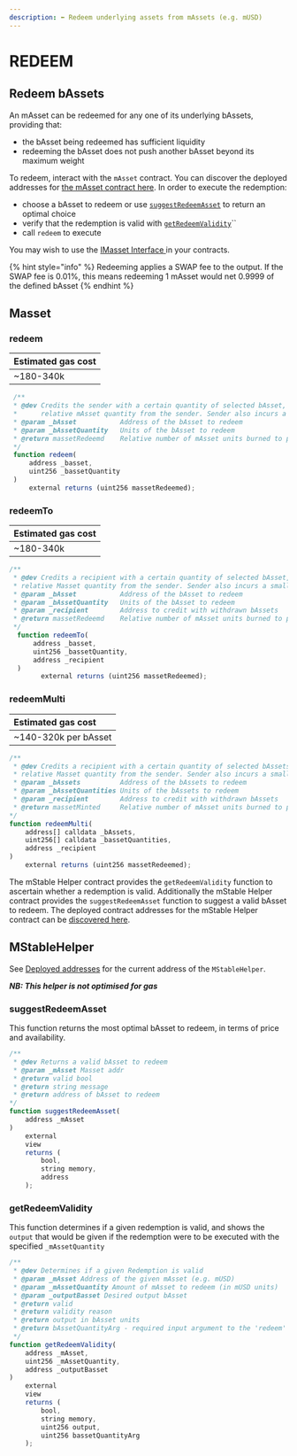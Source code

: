 ```yaml
---
description: ⬅️ Redeem underlying assets from mAssets (e.g. mUSD)
---
```


# REDEEM

## Redeem bAssets

An mAsset can be redeemed for any one of its underlying bAssets, providing that:

* the bAsset being redeemed has sufficient liquidity
* redeeming the bAsset does not push another bAsset beyond its maximum weight

To redeem, interact with the `mAsset` contract. You can discover the deployed addresses for [the mAsset contract here](../deployed-addresses.md). In order to execute the redemption:

* choose a bAsset to redeem or use [`suggestRedeemAsset`](redeem.md#suggestredeemasset) to return an optimal choice
* verify that the redemption is valid with [`getRedeemValidity`](redeem.md#getredeemvalidity)\`\`
* call `redeem` to execute

You may wish to use the [IMasset Interface ](https://github.com/mstable/mStable-contracts/blob/master/contracts/interfaces/IMasset.sol)in your contracts.

{% hint style="info" %}
Redeeming applies a SWAP fee to the output. If the SWAP fee is 0.01%, this means redeeming 1 mAsset would net 0.9999 of the defined bAsset 
{% endhint %}

## Masset

### redeem

| Estimated gas cost |
| :--- |
| ~180-340k |

```javascript
 /**
 * @dev Credits the sender with a certain quantity of selected bAsset, in exchange for burning the
 *      relative mAsset quantity from the sender. Sender also incurs a small mAsset fee, if any.
 * @param _bAsset           Address of the bAsset to redeem
 * @param _bAssetQuantity   Units of the bAsset to redeem
 * @return massetRedeemd    Relative number of mAsset units burned to pay for the bAssets
 */
 function redeem(
     address _basset, 
     uint256 _bassetQuantity
 )
     external returns (uint256 massetRedeemed);
```

### redeemTo

| Estimated gas cost |
| :--- |
| ~180-340k |

```javascript
/**
 * @dev Credits a recipient with a certain quantity of selected bAsset, in exchange for burning the
 * relative Masset quantity from the sender. Sender also incurs a small fee, if any.
 * @param _bAsset           Address of the bAsset to redeem
 * @param _bAssetQuantity   Units of the bAsset to redeem
 * @param _recipient        Address to credit with withdrawn bAssets
 * @return massetRedeemd    Relative number of mAsset units burned to pay for the bAssets
 */       
  function redeemTo(
      address _basset, 
      uint256 _bassetQuantity, 
      address _recipient
  )
        external returns (uint256 massetRedeemed);

```

### redeemMulti

| Estimated gas cost |
| :--- |
| ~140-320k per bAsset |

```javascript
/**
 * @dev Credits a recipient with a certain quantity of selected bAssets, in exchange for burning the
 * relative Masset quantity from the sender. Sender also incurs a small fee, if any.
 * @param _bAssets          Address of the bAssets to redeem
 * @param _bAssetQuantities Units of the bAssets to redeem
 * @param _recipient        Address to credit with withdrawn bAssets
 * @return massetMinted     Relative number of mAsset units burned to pay for the bAssets
*/      
function redeemMulti(
    address[] calldata _bAssets, 
    uint256[] calldata _bassetQuantities, 
    address _recipient
)
    external returns (uint256 massetRedeemed);

```

The mStable Helper contract provides the `getRedeemValidity` function to ascertain whether a redemption is valid. Additionally the mStable Helper contract provides the `suggestRedeemAsset` function to suggest a valid bAsset to redeem. The deployed contract addresses for the mStable Helper contract can be [discovered here](../deployed-addresses.md).

## MStableHelper

See [Deployed addresses](../deployed-addresses.md) for the current address of the `MStableHelper`.

_**NB: This helper is not optimised for gas**_

### suggestRedeemAsset

This function returns the most optimal bAsset to redeem, in terms of price and availability.

```typescript
/**
 * @dev Returns a valid bAsset to redeem
 * @param _mAsset Masset addr
 * @return valid bool
 * @return string message
 * @return address of bAsset to redeem
*/
function suggestRedeemAsset(
    address _mAsset
)
    external
    view
    returns (
        bool,
        string memory,
        address
    );
```

### getRedeemValidity

This function determines if a given redemption is valid, and shows the `output` that would be given if the redemption were to be executed with the specified `_mAssetQuantity`

```typescript
/**
 * @dev Determines if a given Redemption is valid
 * @param _mAsset Address of the given mAsset (e.g. mUSD)
 * @param _mAssetQuantity Amount of mAsset to redeem (in mUSD units)
 * @param _outputBasset Desired output bAsset
 * @return valid
 * @return validity reason
 * @return output in bAsset units
 * @return bAssetQuantityArg - required input argument to the 'redeem' call
 */
function getRedeemValidity(
    address _mAsset,
    uint256 _mAssetQuantity,
    address _outputBasset
)
    external
    view
    returns (
        bool,
        string memory,
        uint256 output,
        uint256 bassetQuantityArg
    );
```

